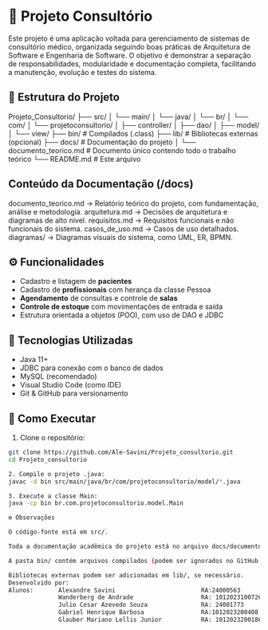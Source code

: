 # 🏥 Projeto Consultório

Este projeto é uma aplicação voltada para gerenciamento de sistemas de consultório médico, organizada seguindo boas práticas de Arquitetura de Software e Engenharia de Software.
O objetivo é demonstrar a separação de responsabilidades, modularidade e documentação completa, facilitando a manutenção, evolução e testes do sistema.

## 📁 Estrutura do Projeto

Projeto_Consultorio/
├── src/
│   └── main/
│       └── java/
│           └── br/
│               └── com/
│                   └── projetoconsultorio/
│                       ├── controller/
│                       ├── dao/
│                       ├── model/
│                       └── view/
├── bin/                         # Compilados (.class)
├── lib/                         # Bibliotecas externas (opcional)
├── docs/                        # Documentação do projeto
│   └── documento_teorico.md     # Documento único contendo todo o trabalho teórico
└── README.md                     # Este arquivo


## Conteúdo da Documentação (/docs)

documento_teorico.md → Relatório teórico do projeto, com fundamentação, análise e metodologia.
arquitetura.md → Decisões de arquitetura e diagramas de alto nível.
requisitos.md → Requisitos funcionais e não funcionais do sistema.
casos_de_uso.md → Casos de uso detalhados.
diagramas/ → Diagramas visuais do sistema, como UML, ER, BPMN.

## ⚙️ Funcionalidades

- Cadastro e listagem de **pacientes**
- Cadastro de **profissionais** com herança da classe Pessoa
- **Agendamento** de consultas e controle de **salas**
- **Controle de estoque** com movimentações de entrada e saída
- Estrutura orientada a objetos (POO), com uso de DAO e JDBC

## 📌 Tecnologias Utilizadas

- Java 11+
- JDBC para conexão com o banco de dados
- MySQL (recomendado)
- Visual Studio Code (como IDE)
- Git & GitHub para versionamento

## 🚀 Como Executar

1. Clone o repositório:

```bash
git clone https://github.com/Ale-Savini/Projeto_consultorio.git
cd Projeto_consultorio

2. Compile o projeto .java:
javac -d bin src/main/java/br/com/projetoconsultorio/model/*.java

3. Execute a classe Main:
java -cp bin br.com.projetoconsultorio.model.Main

⚙️ Observações

O código-fonte está em src/.

Toda a documentação acadêmica do projeto está no arquivo docs/documento_teorico.md.

A pasta bin/ contém arquivos compilados (podem ser ignorados no GitHub via .gitignore).

Bibliotecas externas podem ser adicionadas em lib/, se necessário.
Desenvolvido por:
Alunos:       Alexandre Savini                        RA:24000563
              Wanderberg de Andrade                   RA: 1012023100726
              Julio Cesar Azevedo Souza               RA: 24001773
              Gabriel Henrique Barbosa                RA:1012023200408
              Glauber Mariano Lellis Junior           RA: 1012023200186

